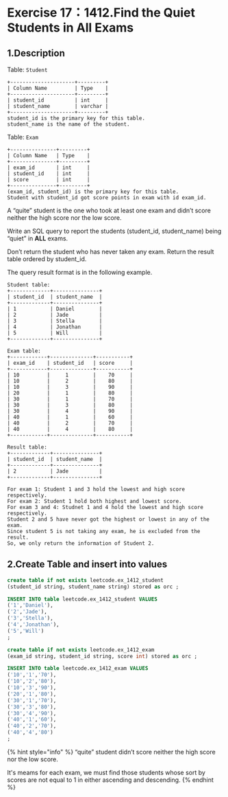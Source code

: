 # Exercise 17：1412.Find the Quiet Students in All Exams

## 1.Description

Table: `Student`

```
+---------------------+---------+
| Column Name         | Type    |
+---------------------+---------+
| student_id          | int     |
| student_name        | varchar |
+---------------------+---------+
student_id is the primary key for this table.
student_name is the name of the student.
```

Table: `Exam`

```
+---------------+---------+
| Column Name   | Type    |
+---------------+---------+
| exam_id       | int     |
| student_id    | int     |
| score         | int     |
+---------------+---------+
(exam_id, student_id) is the primary key for this table.
Student with student_id got score points in exam with id exam_id.
```

A “quite” student is the one who took at least one exam and didn’t score neither the high score nor the low score.

Write an SQL query to report the students (student_id, student_name) being “quiet” in **ALL** exams.

Don’t return the student who has never taken any exam. Return the result table ordered by student\_id.

The query result format is in the following example.

```
Student table:
+-------------+---------------+
| student_id  | student_name  |
+-------------+---------------+
| 1           | Daniel        |
| 2           | Jade          |
| 3           | Stella        |
| 4           | Jonathan      |
| 5           | Will          |
+-------------+---------------+

Exam table:
+------------+--------------+-----------+
| exam_id    | student_id   | score     |
+------------+--------------+-----------+
| 10         |     1        |    70     |
| 10         |     2        |    80     |
| 10         |     3        |    90     |
| 20         |     1        |    80     |
| 30         |     1        |    70     |
| 30         |     3        |    80     |
| 30         |     4        |    90     |
| 40         |     1        |    60     |
| 40         |     2        |    70     |
| 40         |     4        |    80     |
+------------+--------------+-----------+

Result table:
+-------------+---------------+
| student_id  | student_name  |
+-------------+---------------+
| 2           | Jade          |
+-------------+---------------+

For exam 1: Student 1 and 3 hold the lowest and high score respectively.
For exam 2: Student 1 hold both highest and lowest score.
For exam 3 and 4: Studnet 1 and 4 hold the lowest and high score respectively.
Student 2 and 5 have never got the highest or lowest in any of the exam.
Since student 5 is not taking any exam, he is excluded from the result.
So, we only return the information of Student 2.
```

## 2.Create Table and insert into values

```sql
create table if not exists leetcode.ex_1412_student
(student_id string, student_name string) stored as orc ;

INSERT INTO table leetcode.ex_1412_student VALUES
('1','Daniel'), 
('2','Jade'), 
('3','Stella'),
('4','Jonathan'), 
('5','Will') 
;

create table if not exists leetcode.ex_1412_exam
(exam_id string, student_id string, score int) stored as orc ;

INSERT INTO table leetcode.ex_1412_exam VALUES
('10','1','70'), 
('10','2','80'), 
('10','3','90'), 
('20','1','80'), 
('30','1','70'), 
('30','3','80'),
('30','4','90'),
('40','1','60'),
('40','2','70'),
('40','4','80')
;
```

{% hint style="info" %}
“quite” student didn’t score neither the high score nor the low score.

&#x20;It's meams for each exam, we must find those students whose sort by scores are not equal to 1 in either ascending and  descending.
{% endhint %}

